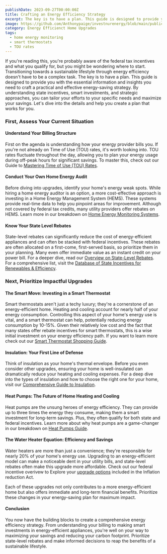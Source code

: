 ```yaml
---
publishDate: 2023-09-27T00:00:00Z
title: Crafting an Energy Efficiency Strategy
excerpt: The key is to have a plan. This guide is designed to provide you with the essential information and insights you need to craft a practical and effective energy-saving strategy.
image: https://github.com/Anthonypaige/investnurenergy/blob/main/public/images/cover-art/EEHU-2-cover-art.png?raw=true
category: Energy Efficienct Home Upgrades
tags:
  - home energy monitoring
  - smart thermostats
  - TOU rates
---
```


If you're reading this, you're probably aware of the federal tax incentives and what you qualify for, but you might be wondering where to start. Transitioning towards a sustainable lifestyle through energy efficiency doesn't have to be a complex task. The key is to have a plan. This guide is designed to provide you with the essential information and insights you need to craft a practical and effective energy-saving strategy. By understanding state incentives, smart investments, and strategic approaches, you can tailor your efforts to your specific needs and maximize your savings. Let's dive into the details and help you create a plan that works for you.

### **First, Assess Your Current Situation**

#### **Understand Your Billing Structure**

First on the agenda is understanding how your energy provider bills you. If you're not already on Time of Use (TOU) rates, it's worth looking into. TOU rates fluctuate throughout the day, allowing you to plan your energy usage during off-peak hours for significant savings. To master this, check out our Guide to [Mastering Time of Use (TOU) Rates](investinyourenergy.com/mastering-time-of-use-rate-strategies-for-smart-energy).

#### **Conduct Your Own Home Energy Audit**

Before diving into upgrades, identify your home's energy weak spots. While hiring a home energy auditor is an option, a more cost-effective approach is investing in a Home Energy Management System (HEMS). These systems provide real-time data to help you pinpoint areas for improvement. Although not covered by federal tax credits, many utility providers offer rebates on HEMS. Learn more in our breakdown on [Home Energy Monitoring Systems](investinyourenergy.com/home-energy-monitoring-your-guide-to-energy-efficiency).

#### **Know Your State Level Rebates**

State-level rebates can significantly reduce the cost of energy-efficient appliances and can often be stacked with federal incentives. These rebates are often allocated on a first-come, first-served basis, so prioritize them in your planning. Many even offer immediate value as an instant credit on your power bill. For a deeper dive, read our [Overview on State-Level Rebates](investinyourenegy.com/state-level-energy-efficient-incentives-overview). For a comprehensive list, visit the
[Database of State Incentives for Renewables & Efficiency](https://www.dsireusa.org/).

### **Next, Prioritize Impactful Upgrades**

#### **The Smart Move: Investing in a Smart Thermostat**

Smart thermostats aren't just a techy luxury; they're a cornerstone of an energy-efficient home. Heating and cooling account for nearly half of your energy consumption. Controlling this aspect of your home's energy use is vital, and a smart thermostat can help, potentially reducing energy consumption by 10-15%. Given their relatively low cost and the fact that many states offer rebate incentives for smart thermostats, this is a wise initial investment on your energy efficiency path. If you want to learn more check out our
[Smart Thermostat Shopping Guide](investinyourenergy.com/smart-thermostat-shopping-guide-what-you-need-to-know).

#### **Insulation: Your First Line of Defense**

Think of insulation as your home's thermal envelope. Before you even consider other upgrades, ensuring your home is well-insulated can dramatically reduce your heating and cooling expenses. For a deep dive into the types of insulation and how to choose the right one for your home, visit our [Comprehensive Guide to Insulation](a-comprehensive-guide-to-weatherization-and-energy-efficiency).

#### **Heat Pumps: The Future of Home Heating and Cooling**

Heat pumps are the unsung heroes of energy efficiency. They can provide up to three times the energy they consume, making them a smart investment for long-term savings. Plus, they often qualify for both state and federal incentives. Learn more about why heat pumps are a game-changer in our breakdown on [Heat Pumps Guide](investinyourenergy.com/whats-a-heat-pump-and-why-do-i-need-to-know).

#### **The Water Heater Equation: Efficiency and Savings**

Water heaters are more than just a convenience; they're responsible for nearly 20% of your home's energy use. Upgrading to an energy-efficient model can make a noticeable dent in your utility bills, and state-level rebates often make this upgrade more affordable. Check out our federal incentive overivew to Explore your [upgrade options](investinyourenergy.com/water-heaters-federal-incentives-overview) included in the Inflation reduction Act.

Each of these upgrades not only contributes to a more energy-efficient home but also offers immediate and long-term financial benefits. Prioritize these changes in your energy-saving plan for maximum impact.

#### **Conclusion**

You now have the building blocks to create a comprehensive energy efficiency strategy. From understanding your billing to making smart investments in energy-efficient appliances, you're well on your way to maximizing your savings and reducing your carbon footprint. Prioritize state-level rebates and make informed decisions to reap the benefits of a sustainable lifestyle.

